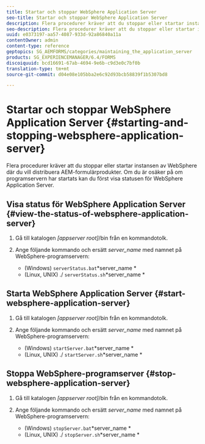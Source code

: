 ```yaml
---
title: Startar och stoppar WebSphere Application Server
seo-title: Startar och stoppar WebSphere Application Server
description: Flera procedurer kräver att du stoppar eller startar instansen av WebSphere där du vill distribuera AEM-formulärprodukter. I det här dokumentet beskrivs hur du startar och stoppar WebSphere Application Server.
seo-description: Flera procedurer kräver att du stoppar eller startar instansen av WebSphere där du vill distribuera AEM-formulärprodukter. I det här dokumentet beskrivs hur du startar och stoppar WebSphere Application Server.
uuid: e0373197-aa57-4087-933d-92a86840a11a
contentOwner: admin
content-type: reference
geptopics: SG_AEMFORMS/categories/maintaining_the_application_server
products: SG_EXPERIENCEMANAGER/6.4/FORMS
discoiquuid: bcd16691-67ab-4694-9e6b-c9d3e0c7bf0b
translation-type: tm+mt
source-git-commit: d04e08e105bba2e6c92d93bcb58839f1b5307bd8

---
```



# Startar och stoppar WebSphere Application Server {#starting-and-stopping-websphere-application-server}

Flera procedurer kräver att du stoppar eller startar instansen av WebSphere där du vill distribuera AEM-formulärprodukter. Om du är osäker på om programservern har startats kan du först visa statusen för WebSphere Application Server.

## Visa status för WebSphere Application Server {#view-the-status-of-websphere-application-server}

1. Gå till katalogen *[appserver root]*/bin från en kommandotolk.
1. Ange följande kommando och ersätt *server_name* med namnet på WebSphere-programservern:

   * (Windows) `serverStatus.bat`*server_name *
   * (Linux, UNIX) ./ `serverStatus.sh`*server_name *

## Starta WebSphere Application Server {#start-websphere-application-server}

1. Gå till katalogen *[appserver root]*/bin från en kommandotolk.
1. Ange följande kommando och ersätt *server_name* med namnet på WebSphere-programservern:

   * (Windows) `startServer.bat`*server_name *
   * (Linux, UNIX) ./ `startServer.sh`*server_name *

## Stoppa WebSphere-programserver {#stop-websphere-application-server}

1. Gå till katalogen *[appserver root]*/bin från en kommandotolk.
1. Ange följande kommando och ersätt *server_name* med namnet på WebSphere-programservern:

   * (Windows) `stopServer.bat`*server_name *
   * (Linux, UNIX) ./ `stopServer.sh`*server_name *

